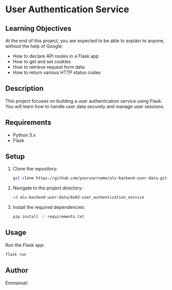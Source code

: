 # User Authentication Service

## Learning Objectives

At the end of this project, you are expected to be able to explain to anyone, without the help of Google:

- How to declare API routes in a Flask app
- How to get and set cookies
- How to retrieve request form data
- How to return various HTTP status codes

## Description

This project focuses on building a user authentication service using Flask. You will learn how to handle user data securely and manage user sessions.

## Requirements

- Python 3.x
- Flask

## Setup

1. Clone the repository:
    ```bash
    git clone https://github.com/yourusername/alx-backend-user-data.git
    ```
2. Navigate to the project directory:
    ```bash
    cd alx-backend-user-data/0x03-user_authentication_service
    ```
3. Install the required dependencies:
    ```bash
    pip install -r requirements.txt
    ```

## Usage

Run the Flask app:
```bash
flask run
```

## Author

Emmanuel
